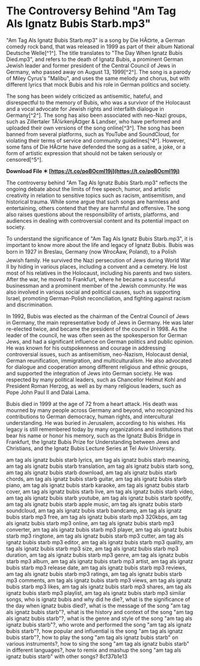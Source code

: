
 
# The Controversy Behind "Am Tag Als Ignatz Bubis Starb.mp3"
 
"Am Tag Als Ignatz Bubis Starb.mp3" is a song by Die HÃ¤rte, a German comedy rock band, that was released in 1999 as part of their album National Deutsche Welle[^1^]. The title translates to "The Day When Ignatz Bubis Died.mp3", and refers to the death of Ignatz Bubis, a prominent German Jewish leader and former president of the Central Council of Jews in Germany, who passed away on August 13, 1999[^2^]. The song is a parody of Miley Cyrus's "Malibu", and uses the same melody and chorus, but with different lyrics that mock Bubis and his role in German politics and society.
 
The song has been widely criticized as antisemitic, hateful, and disrespectful to the memory of Bubis, who was a survivor of the Holocaust and a vocal advocate for Jewish rights and interfaith dialogue in Germany[^2^]. The song has also been associated with neo-Nazi groups, such as Zillertaler TÃ¼rkenjÃ¤ger & Landser, who have performed and uploaded their own versions of the song online[^3^]. The song has been banned from several platforms, such as YouTube and SoundCloud, for violating their terms of service and community guidelines[^4^]. However, some fans of Die HÃ¤rte have defended the song as a satire, a joke, or a form of artistic expression that should not be taken seriously or censored[^5^].
 
**Download File ✶ [https://t.co/poBOcml19j](https://t.co/poBOcml19j)**


 
The controversy behind "Am Tag Als Ignatz Bubis Starb.mp3" reflects the ongoing debate about the limits of free speech, humor, and artistic creativity in relation to sensitive topics such as racism, antisemitism, and historical trauma. While some argue that such songs are harmless and entertaining, others contend that they are harmful and offensive. The song also raises questions about the responsibility of artists, platforms, and audiences in dealing with controversial content and its potential impact on society.
  
To understand the significance of "Am Tag Als Ignatz Bubis Starb.mp3", it is important to know more about the life and legacy of Ignatz Bubis. Bubis was born in 1927 in Breslau, Germany (now WrocÅaw, Poland), to a Polish Jewish family. He survived the Nazi persecution of Jews during World War II by hiding in various places, including a convent and a cemetery. He lost most of his relatives in the Holocaust, including his parents and two sisters. After the war, he moved to Frankfurt, where he became a successful businessman and a prominent member of the Jewish community. He was also involved in various social and political causes, such as supporting Israel, promoting German-Polish reconciliation, and fighting against racism and discrimination.
 
In 1992, Bubis was elected as the chairman of the Central Council of Jews in Germany, the main representative body of Jews in Germany. He was later re-elected twice, and became the president of the council in 1998. As the leader of the council, he was often seen as the spokesperson for German Jews, and had a significant influence on German politics and public opinion. He was known for his outspokenness and courage in addressing controversial issues, such as antisemitism, neo-Nazism, Holocaust denial, German reunification, immigration, and multiculturalism. He also advocated for dialogue and cooperation among different religious and ethnic groups, and supported the integration of Jews into German society. He was respected by many political leaders, such as Chancellor Helmut Kohl and President Roman Herzog, as well as by many religious leaders, such as Pope John Paul II and Dalai Lama.
 
Bubis died in 1999 at the age of 72 from a heart attack. His death was mourned by many people across Germany and beyond, who recognized his contributions to German democracy, human rights, and intercultural understanding. He was buried in Jerusalem, according to his wishes. His legacy is still remembered today by many organizations and institutions that bear his name or honor his memory, such as the Ignatz Bubis Bridge in Frankfurt, the Ignatz Bubis Prize for Understanding between Jews and Christians, and the Ignatz Bubis Lecture Series at Tel Aviv University.
 
am tag als ignatz bubis starb lyrics,  am tag als ignatz bubis starb meaning,  am tag als ignatz bubis starb translation,  am tag als ignatz bubis starb song,  am tag als ignatz bubis starb download,  am tag als ignatz bubis starb chords,  am tag als ignatz bubis starb guitar,  am tag als ignatz bubis starb piano,  am tag als ignatz bubis starb karaoke,  am tag als ignatz bubis starb cover,  am tag als ignatz bubis starb live,  am tag als ignatz bubis starb video,  am tag als ignatz bubis starb youtube,  am tag als ignatz bubis starb spotify,  am tag als ignatz bubis starb apple music,  am tag als ignatz bubis starb soundcloud,  am tag als ignatz bubis starb bandcamp,  am tag als ignatz bubis starb mp3 free,  am tag als ignatz bubis starb mp3 320kbps,  am tag als ignatz bubis starb mp3 online,  am tag als ignatz bubis starb mp3 converter,  am tag als ignatz bubis starb mp3 player,  am tag als ignatz bubis starb mp3 ringtone,  am tag als ignatz bubis starb mp3 cutter,  am tag als ignatz bubis starb mp3 editor,  am tag als ignatz bubis starb mp3 quality,  am tag als ignatz bubis starb mp3 size,  am tag als ignatz bubis starb mp3 duration,  am tag als ignatz bubis starb mp3 genre,  am tag als ignatz bubis starb mp3 album,  am tag als ignatz bubis starb mp3 artist,  am tag als ignatz bubis starb mp3 release date,  am tag als ignatz bubis starb mp3 reviews,  am tag als ignatz bubis starb mp3 ratings,  am tag als ignatz bubis starb mp3 comments,  am tag als ignatz bubis starb mp3 views,  am tag als ignatz bubis starb mp3 likes,  am tag als ignatz bubis starb mp3 shares,  am tag als ignatz bubis starb mp3 playlist,  am tag als ignatz bubis starb mp3 similar songs,  who is ignatz bubis and why did he die?,  what is the significance of the day when ignatz bubis died?,  what is the message of the song "am tag als ignatz bubis starb"?,  what is the history and context of the song "am tag als ignatz bubis starb"?,  what is the genre and style of the song "am tag als ignatz bubis starb"?,  who wrote and performed the song "am tag als ignatz bubis starb"?,  how popular and influential is the song "am tag als ignatz bubis starb"?,  how to play the song "am tag als ignatz bubis starb" on various instruments?,  how to sing the song "am tag als ignatz bubis starb" in different languages?,  how to remix and mashup the song "am tag als ignatz bubis starb" with other songs?
 8cf37b1e13
 

